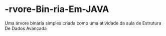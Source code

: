 # -rvore-Bin-ria-Em-JAVA
Uma árvore binária simples criada como uma atividade da aula de Estrutura De Dados Avançada
